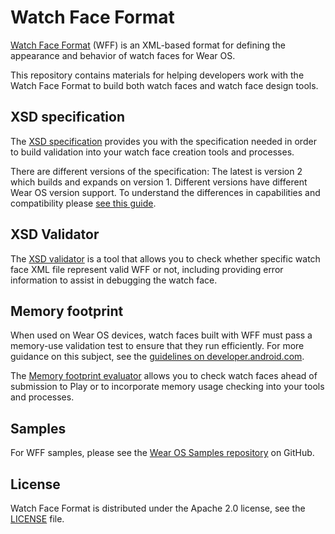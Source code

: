 # Watch Face Format

[Watch Face Format][wff] (WFF) is an XML-based format for defining the appearance and
behavior of watch faces for Wear OS.

This repository contains materials for helping developers work with the Watch
Face Format to build both watch faces and watch face design tools.

## XSD specification

The [XSD specification][xsd-specs] provides you with the specification needed in
order to build validation into your watch face creation tools and processes.

There are different versions of the specification: The latest is version 2 which
builds and expands on version 1. Different versions have different Wear OS
version support. To understand the differences in capabilities and compatibility
please [see this guide][wff-features].

## XSD Validator

The [XSD validator][xsd-validator] is a tool that allows you to check whether
specific watch face XML file represent valid WFF or not, including providing
error information to assist in debugging the watch face.

## Memory footprint

When used on Wear OS devices, watch faces built with WFF must pass a memory-use
validation test to ensure that they run efficiently. For more guidance on this
subject, see the [guidelines on developer.android.com][wff-optimize].

The [Memory footprint evaluator][memory-footprint] allows you to check watch
faces ahead of submission to Play or to incorporate memory usage checking into
your tools and processes.

## Samples

For WFF samples, please see the [Wear OS Samples repository][samples] on GitHub.

## License

Watch Face Format is distributed under the Apache 2.0 license, see the
[LICENSE][license] file.

[license]: LICENSE.txt
[memory-footprint]: play-validations
[wff-optimize]: https://developer.android.com/training/wearables/wff/memory-usage
[wff]: https://developer.android.com/training/wearables/wff/
[samples]: https://github.com/android/wear-os-samples/tree/main/WatchFaceFormat
[xsd-specs]: third_party/wff/specification/documents/1/
[xsd-validator]: third_party/wff/README.md
[wff-features]: https://developer.android.com/training/wearables/wff/features